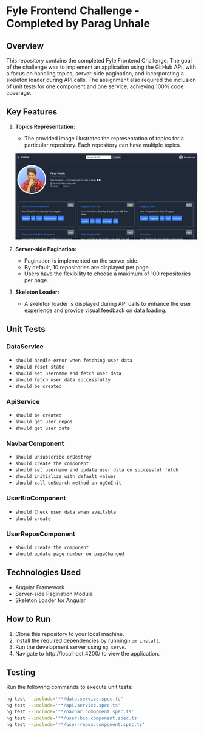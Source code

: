 # Fyle Frontend Challenge - Completed by Parag Unhale

## Overview

This repository contains the completed Fyle Frontend Challenge. The goal of the challenge was to implement an application using the GitHub API, with a focus on handling topics, server-side pagination, and incorporating a skeleton loader during API calls. The assignment also required the inclusion of unit tests for one component and one service, achieving 100% code coverage.

## Key Features

1. **Topics Representation:**
   - The provided image illustrates the representation of topics for a particular repository. Each repository can have multiple topics.

   ![Topics Representation](https://github.com/ParagUnhale1998/fyle-internship-challenge-23/blob/master/src/assets/Thumbnail2.png)

2. **Server-side Pagination:**
   - Pagination is implemented on the server side.
   - By default, 10 repositories are displayed per page.
   - Users have the flexibility to choose a maximum of 100 repositories per page.

3. **Skeleton Loader:**
   - A skeleton loader is displayed during API calls to enhance the user experience and provide visual feedback on data loading.

## Unit Tests

### DataService

- `should handle error when fetching user data`
- `should reset state`
- `should set username and fetch user data`
- `should fetch user data successfully`
- `should be created`

### ApiService

- `should be created`
- `should get user repos`
- `should get user data`

### NavbarComponent

- `should unsubscribe onDestroy`
- `should create the component`
- `should set username and update user data on successful fetch`
- `should initialize with default values`
- `should call onSearch method on ngOnInit`

### UserBioComponent

- `should Check user data when available`
- `should create`

### UserReposComponent

- `should create the component`
- `should update page number on pageChanged`

## Technologies Used

- Angular Framework
- Server-side Pagination Module
- Skeleton Loader for Angular

## How to Run

1. Clone this repository to your local machine.
2. Install the required dependencies by running `npm install`.
3. Run the development server using `ng serve`.
4. Navigate to http://localhost:4200/ to view the application.

## Testing

Run the following commands to execute unit tests:

```bash
ng test --include='**/data.service.spec.ts'
ng test --include='**/api.service.spec.ts'
ng test --include='**/navbar.component.spec.ts'
ng test --include='**/user-bio.component.spec.ts'
ng test --include='**/user-repos.component.spec.ts'
